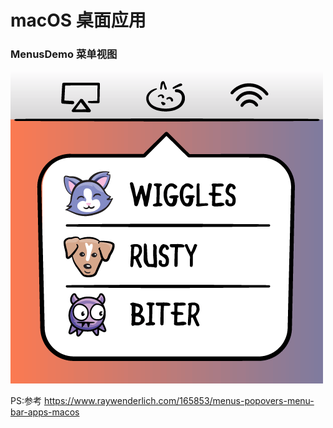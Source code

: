 # macOS 桌面应用
### MenusDemo 菜单视图
  ![image](https://github.com/tanxiaokang/macOSProject/blob/master/%E5%9B%BE%E7%89%87%E8%B5%84%E6%BA%90/Menus-Popovers-feature.png)
  
  PS:参考 https://www.raywenderlich.com/165853/menus-popovers-menu-bar-apps-macos
